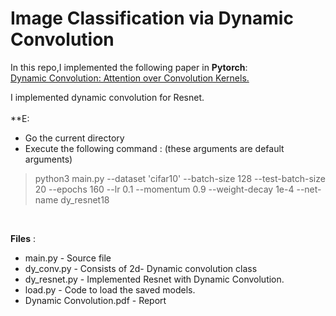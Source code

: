 # Image Classification via Dynamic Convolution 

In this repo,I implemented the following paper in **Pytorch**: </br>
[Dynamic Convolution: Attention over Convolution Kernels.](https://arxiv.org/abs/1912.03458)</br>

I implemented dynamic convolution for Resnet.</br>
</br>
 **E: </br>
-  Go the current directory</br>
-  Execute the following command : (these arguments are default arguments)</br>
>python3 main.py --dataset 'cifar10' --batch-size 128 --test-batch-size 20 --epochs 160 --lr 0.1 --momentum 0.9 --weight-decay 1e-4 --net-name dy_resnet18 </br>
</br>

 **Files** :
- main.py - Source file </br>
-  dy_conv.py - Consists of 2d- Dynamic convolution class </br>
-  dy_resnet.py - Implemented Resnet with Dynamic Convolution.</br>
- load.py - Code to load the saved models.</br>
-  Dynamic Convolution.pdf - Report</br>